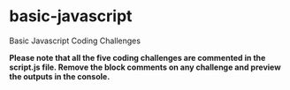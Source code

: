 # basic-javascript
Basic Javascript Coding Challenges

**Please note that all the five coding challenges are commented in the script.js file. Remove the block comments on any challenge and preview the outputs in the console.**
